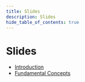 ```yaml
---
title: Slides
description: Slides
hide_table_of_contents: true
---
```


# Slides

* [Introduction](pathname:///slides/introduction.html)
* [Fundamental Concepts](pathname:///slides/fundamental-concepts.html)
